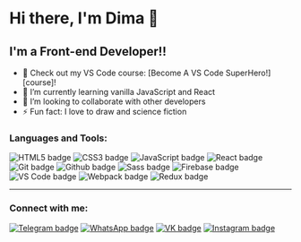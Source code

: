 # Hi there, I'm Dima 👋

## I'm a Front-end Developer!!

- 🔭 Check out my VS Code course: [Become A VS Code SuperHero!][course]!
- 🌱 I’m currently learning vanilla JavaScript and React
- 👯 I’m looking to collaborate with other developers
- ⚡ Fun fact: I love to draw and science fiction

### Languages and Tools:

![HTML5 badge](https://img.shields.io/badge/-HTML5-E34F26?logo=html5&logoColor=white&style=for-the-badge)
![CSS3 badge](https://img.shields.io/badge/-CSS3-1572B6?logo=css3&logoColor=white&style=for-the-badge)
![JavaScript badge](https://img.shields.io/badge/-JavaScript-F7DF1E?logo=javascript&logoColor=white&style=for-the-badge)
![React badge](https://img.shields.io/badge/-React-61DAFB?logo=react&logoColor=black&style=for-the-badge)
![Git badge](https://img.shields.io/badge/-Git-F05032?logo=git&logoColor=white&style=for-the-badge)
![Github badge](https://img.shields.io/badge/-Github-181717?logo=github&logoColor=white&style=for-the-badge)
![Sass badge](https://img.shields.io/badge/-Sass-CC6699?logo=sass&logoColor=white&style=for-the-badge)
![Firebase badge](https://img.shields.io/badge/-Firebase-FFCA28?logo=firebase&logoColor=black&style=for-the-badge)
![VS Code badge](https://img.shields.io/badge/-Visual%20Studio%20Code-007ACC?logo=visual-studio-code&logoColor=white&style=for-the-badge)
![Webpack badge](https://img.shields.io/badge/-Webpack-8DD6F9?logo=webpack&logoColor=white&style=for-the-badge)
![Redux badge](https://img.shields.io/badge/-Redux-764ABC?logo=redux&logoColor=white&style=for-the-badge)

---

### Connect with me:

[![Telegram badge](https://img.shields.io/badge/-Telegram-26A5E4?logo=telegram&logoColor=black&style=for-the-badge)](tg://resolve?domain=kim_en_su)
[![WhatsApp badge](https://img.shields.io/badge/-WhatsApp-25D366?logo=whatsapp&logoColor=white&style=for-the-badge)](https://wa.me/+79169143677)
[![VK badge](https://img.shields.io/badge/-Vkontakte-0077FF?logo=vk&logoColor=white&style=for-the-badge)](https://vk.com/dimonkim777)
[![Instagram badge](https://img.shields.io/badge/-Instagram-E4405F?logo=instagram&logoColor=white&style=for-the-badge)](https://www.instagram.com/kim_en_su/)
